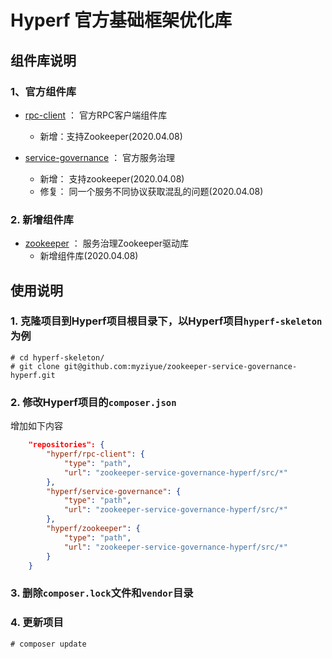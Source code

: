 # Hyperf 官方基础框架优化库

## 组件库说明

### 1、官方组件库

- [rpc-client](./src/rpc-client/) ： 官方RPC客户端组件库
    - 新增：支持Zookeeper(2020.04.08)

- [service-governance](./src/service-governance/) ： 官方服务治理
    - 新增： 支持zookeeper(2020.04.08)
    - 修复： 同一个服务不同协议获取混乱的问题(2020.04.08)

### 2. 新增组件库

- [zookeeper](./src/zookeeper/) ： 服务治理Zookeeper驱动库
    - 新增组件库(2020.04.08)
    
## 使用说明

### 1. 克隆项目到Hyperf项目根目录下，以Hyperf项目`hyperf-skeleton`为例

```
# cd hyperf-skeleton/
# git clone git@github.com:myziyue/zookeeper-service-governance-hyperf.git
```

### 2. 修改Hyperf项目的`composer.json`
增加如下内容
```json
    "repositories": {
        "hyperf/rpc-client": {
            "type": "path",
            "url": "zookeeper-service-governance-hyperf/src/*"
        },
        "hyperf/service-governance": {
            "type": "path",
            "url": "zookeeper-service-governance-hyperf/src/*"
        },
        "hyperf/zookeeper": {
            "type": "path",
            "url": "zookeeper-service-governance-hyperf/src/*"
        }
    }
```

### 3. 删除`composer.lock`文件和`vendor`目录

### 4. 更新项目

```
# composer update
```
